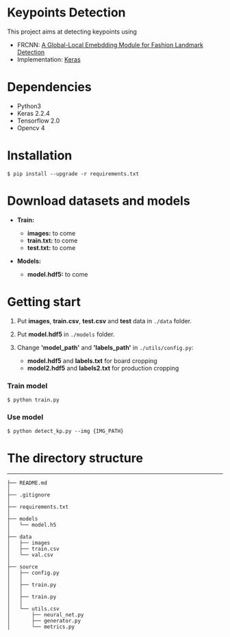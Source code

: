 
Keypoints Detection
==========================

This project aims at detecting keypoints using 

- FRCNN: [A Global-Local Emebdding Module for Fashion Landmark Detection](https://arxiv.org/pdf/1908.10548.pdf)
- Implementation: [Keras](https://github.com/benybrahim/keras_fashion_gle)

# Dependencies

- Python3 
- Keras 2.2.4
- Tensorflow 2.0 
- Opencv 4

# Installation 

    $ pip install --upgrade -r requirements.txt


# Download datasets and models

- **Train:** 
  - **images:** to come
  - **train.txt:** to come
  - **test.txt:** to come

- **Models:**
  - **model.hdf5:** to come


# Getting start

1. Put **images**, **train.csv**, **test.csv** and **test** data in `./data` folder.

2. Put **model.hdf5** in `./models` folder.

3. Change **'model_path'** and **'labels_path'** in `./utils/config.py`:

    - **model.hdf5** and **labels.txt** for board cropping
    - **model2.hdf5** and **labels2.txt** for production cropping

### Train model

    $ python train.py 
                       
### Use model

    $ python detect_kp.py --img {IMG_PATH} 


# The directory structure
------------
```
├── README.md        
│
├── .gitignore        
│
├── requirements.txt 
│
├── models   
│   └── model.h5 
│
├── data
│   ├── images        
│   ├── train.csv    
│   └── val.csv    
│
├── source                
│   ├── config.py      
│   │                    
│   ├── train.py      
│   │  
│   ├── train.py      
│   │
│   └── utils.csv 
│       ├── neural_net.py
│       ├── generator.py
│       └── metrics.py
```

